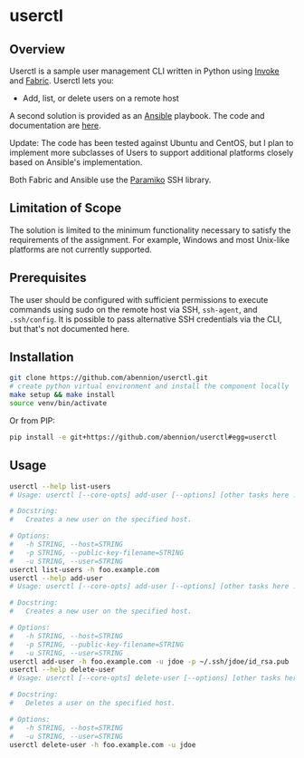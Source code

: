 # userctl

## Overview

Userctl is a sample user management CLI written in Python using
[Invoke](https://github.com/pyinvoke/invoke) and
[Fabric](https://github.com/fabric/fabric). Userctl lets you:

* Add, list, or delete users on a remote host

A second solution is provided as an [Ansible](https://www.ansible.com/)
playbook. The code and documentation are [here](ansible).

Update: The code has been tested against Ubuntu and CentOS, but I plan to
implement more subclasses of Users to support additional platforms closely
based on Ansible's implementation.

Both Fabric and Ansible use the
[Paramiko](https://github.com/paramiko/paramiko) SSH library.

## Limitation of Scope

The solution is limited to the minimum functionality necessary to satisfy the
requirements of the assignment. For example, Windows and most Unix-like
platforms are not currently supported.

## Prerequisites

The user should be configured with sufficient permissions to execute commands
using sudo on the remote host via SSH, `ssh-agent`, and `.ssh/config`. It is
possible to pass alternative SSH credentials via the CLI, but that's not
documented here.

## Installation

```bash
git clone https://github.com/abennion/userctl.git
# create python virtual environment and install the component locally
make setup && make install
source venv/bin/activate
```

Or from PIP:

```bash
pip install -e git+https://github.com/abennion/userctl#egg=userctl
```

## Usage

```bash
userctl --help list-users
# Usage: userctl [--core-opts] add-user [--options] [other tasks here ...]

# Docstring:
#   Creates a new user on the specified host.

# Options:
#   -h STRING, --host=STRING
#   -p STRING, --public-key-filename=STRING
#   -u STRING, --user=STRING
userctl list-users -h foo.example.com
userctl --help add-user
# Usage: userctl [--core-opts] add-user [--options] [other tasks here ...]

# Docstring:
#   Creates a new user on the specified host.

# Options:
#   -h STRING, --host=STRING
#   -p STRING, --public-key-filename=STRING
#   -u STRING, --user=STRING
userctl add-user -h foo.example.com -u jdoe -p ~/.ssh/jdoe/id_rsa.pub
userctl --help delete-user
# Usage: userctl [--core-opts] delete-user [--options] [other tasks here ...]

# Docstring:
#   Deletes a user on the specified host.

# Options:
#   -h STRING, --host=STRING
#   -u STRING, --user=STRING
userctl delete-user -h foo.example.com -u jdoe
```